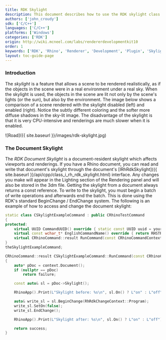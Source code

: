 ```yaml
---
title: RDK Skylight
description: This document describes how to use the RDK skylight class in C/C++.
authors: ['john_croudy']
sdk: ['C/C++']
languages: ['C/C++']
platforms: ['Windows']
categories: ['RDK']
origin: http://wiki.mcneel.com/labs/rendererdevelopmentkit10
order: 1
keywords: ['RDK', 'Rhino', 'Renderer', 'Development', 'Plugin', 'Skylight']
layout: toc-guide-page
---
```

### Introduction
The _skylight_ is a feature that allows a scene to be rendered realistically, as if the objects in the scene were in a real environment under a real sky. When the skylight is used, the objects in the scene are lit not only by the scene's lights (or the sun), but also by the environment. The image below shows a comparison of a scene rendered with the skylight disabled (left) and enabled (right). Notice the subtly different coloring and the softer more diffuse shadows in the sky-lit image. The disadvantage of the skylight is that it is very CPU-intensive and renderings are much slower when it is enabled.

![Road]({{ site.baseurl }}/images/rdk-skylight.jpg)

### The Document Skylight
The _RDK Document Skylight_ is a document-resident skylight which affects viewports and renderings. If you have a Rhino document, you can read and write that document's skylight through the document's [IRhRdkSkylight]({{ site.baseurl }}/api/cpp/class_i_rh_rdk_skylight.html) interface. Any changes you make will appear in the Lighting section of the Rendering panel and will also be stored in the 3dm file. Getting the skylight from a document always returns a const reference. To write to the skylight, you must begin a batch of write operations and afterwards end the batch. This is done using the RDK's standard BeginChange / EndChange system. The following is an example of how to access and change the document skylight:
```cpp
static class CSkylightExampleCommand : public CRhinoTestCommand
{
protected:
	virtual UUID CommandUUID() override { static const UUID uuid = your_uuid_here; return uuid; }
	virtual const wchar_t* EnglishCommandName() override { return RHSTR_LIT(L"MySkylightCmd"); }
	virtual CRhinoCommand::result RunCommand(const CRhinoCommandContext& context) override;
}
theSkylightExampleCommand;

CRhinoCommand::result CSkylightExampleCommand::RunCommand(const CRhinoCommandContext& context)
{
	auto* pDoc = context.Document();
	if (nullptr == pDoc)
		return failure;

	const auto& sl = pDoc->Skylight();

	RhinoApp().Print(L"Skylight before: %s\n", sl.On() ? L"on" : L"off");

	auto& write_sl = sl.BeginChange(RhRdkChangeContext::Program);
	write_sl.SetOn(false);
	write_sl.EndChange();

	RhinoApp().Print(L"Skylight after: %s\n", sl.On() ? L"on" : L"off");

	return success;
}
```
